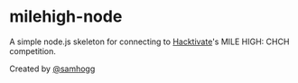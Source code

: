 # milehigh-node

A simple node.js skeleton for connecting to [Hacktivate](http://hacktivate.me)'s MILE HIGH: CHCH competition.

Created by [@samhogg](http://samhogg.com)